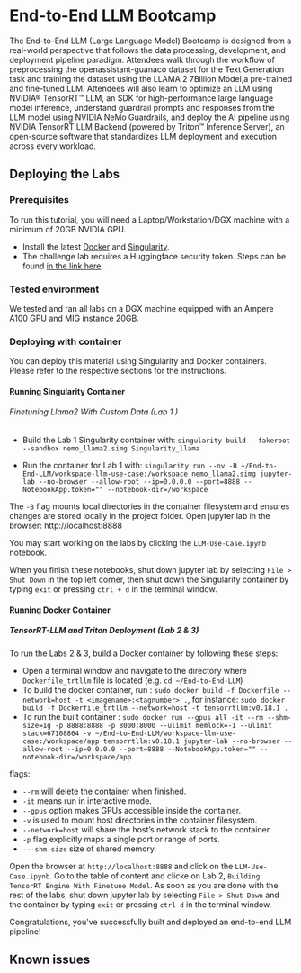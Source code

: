# End-to-End LLM Bootcamp

The End-to-End LLM (Large Language Model) Bootcamp is designed from a real-world perspective that follows the data processing, development, and deployment pipeline paradigm. Attendees walk through the workflow of preprocessing the openassistant-guanaco dataset for the Text Generation task and training the dataset using the LLAMA 2 7Billion Model,a pre-trained and fine-tuned LLM. Attendees will also learn to optimize an LLM using NVIDIA® TensorRT™ LLM, an SDK for high-performance large language model inference, understand guardrail prompts and responses from the LLM model using NVIDIA NeMo Guardrails, and deploy the AI pipeline using NVIDIA TensorRT LLM Backend (powered by Triton™ Inference Server), an open-source software that standardizes LLM deployment and execution across every workload.

## Deploying the Labs

### Prerequisites

To run this tutorial, you will need a Laptop/Workstation/DGX machine with a minimum of 20GB NVIDIA GPU.

- Install the latest [Docker](https://docs.docker.com/engine/install/) and [Singularity](https://sylabs.io/docs/).
- The challenge lab requires a Huggingface security token. Steps can be found [in the link here]( https://huggingface.co/docs/hub/en/security-tokens).


### Tested environment

We tested and ran all labs on a DGX machine equipped with an Ampere A100 GPU and MIG instance 20GB.


### Deploying with container

You can deploy this material using Singularity and Docker containers. Please refer to the respective sections for the instructions.


#### Running Singularity Container

###### Finetuning Llama2 With Custom Data (Lab 1 )

- Build the Lab 1 Singularity container with: `singularity build --fakeroot --sandbox nemo_llama2.simg Singularity_llama`

- Run the container for Lab 1 with: `singularity run --nv -B ~/End-to-End-LLM/workspace-llm-use-case:/workspace nemo_llama2.simg jupyter-lab --no-browser --allow-root --ip=0.0.0.0 --port=8888 --NotebookApp.token="" --notebook-dir=/workspace`

 
 The `-B` flag mounts local directories in the container filesystem and ensures changes are stored locally in the project folder. Open jupyter lab in the browser: http://localhost:8888

You may start working on the labs by clicking the `LLM-Use-Case.ipynb` notebook.

When you finish these notebooks, shut down jupyter lab by selecting `File > Shut Down` in the top left corner, then shut down the Singularity container by typing `exit` or pressing `ctrl + d` in the terminal window.


#### Running Docker Container

##### TensorRT-LLM and Triton Deployment (Lab 2 & 3)


To run the Labs 2 & 3, build a Docker container by following these steps:  

- Open a terminal window and navigate to the directory where `Dockerfile_trtllm` file is located (e.g. `cd ~/End-to-End-LLM`)
- To build the docker container, run : `sudo docker build -f Dockerfile --network=host -t <imagename>:<tagnumber> .`, for instance: `sudo docker build -f Dockerfile_trtllm --network=host -t tensorrtllm:v0.18.1 .`
- To run the built container : `sudo docker run --gpus all -it --rm --shm-size=1g -p 8888:8888 -p 8000:8000 --ulimit memlock=-1 --ulimit stack=67108864 -v ~/End-to-End-LLM/workspace-llm-use-case:/workspace/app tensorrtllm:v0.18.1 jupyter-lab --no-browser --allow-root --ip=0.0.0.0 --port=8888 --NotebookApp.token="" --notebook-dir=/workspace/app`


flags:
- `--rm` will delete the container when finished.
- `-it` means run in interactive mode.
- `--gpus` option makes GPUs accessible inside the container.
- `-v` is used to mount host directories in the container filesystem.
- `--network=host` will share the host’s network stack to the container.
- `-p` flag explicitly maps a single port or range of ports.
- `---shm-size` size of shared memory.

Open the browser at `http://localhost:8888` and click on the `LLM-Use-Case.ipynb`. Go to the table of content and clicke on Lab 2, `Building TensorRT Engine With Finetune Model`.
As soon as you are done with the rest of the labs, shut down jupyter lab by selecting `File > Shut Down` and the container by typing `exit` or pressing `ctrl d` in the terminal window.

Congratulations, you've successfully built and deployed an end-to-end LLM pipeline!



## Known issues







